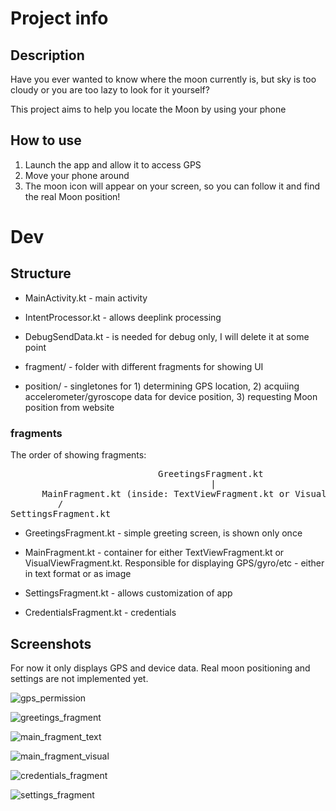 # Project info

## Description

Have you ever wanted to know where the moon currently is, but sky is too cloudy or you are too lazy to look for it yourself?

This project aims to help you locate the Moon by using your phone

## How to use

1) Launch the app and allow it to access GPS
2) Move your phone around
3) The moon icon will appear on your screen, so you can follow it and find the real Moon position!

# Dev

## Structure

- MainActivity.kt - main activity

- IntentProcessor.kt - allows deeplink processing

- DebugSendData.kt - is needed for debug only, I will delete it at some point

- fragment/ - folder with different fragments for showing UI

- position/ - singletones for 1) determining GPS location, 2) acquiing accelerometer/gyroscope data for device position, 3) requesting Moon position from website

### fragments

The order of showing fragments:

<pre>
                            GreetingsFragment.kt
                                      |
      MainFragment.kt (inside: TextViewFragment.kt or VisualViewFragment.kt)
         /                                                              \
SettingsFragment.kt                                             CredentialsFragment.kt
</pre>

- GreetingsFragment.kt - simple greeting screen, is shown only once

- MainFragment.kt - container for either TextViewFragment.kt or VisualViewFragment.kt. Responsible for displaying GPS/gyro/etc - either in text format or as image

- SettingsFragment.kt - allows customization of app

- CredentialsFragment.kt - credentials

## Screenshots

For now it only displays GPS and device data. Real moon positioning and settings are not implemented yet.

![gps_permission](ext/screenshots/gps_permission.jpg)

![greetings_fragment](ext/screenshots/greetings_fragment.jpg)

![main_fragment_text](ext/screenshots/main_fragment_text.jpg)

![main_fragment_visual](ext/screenshots/main_fragment_visual.jpg)

![credentials_fragment](ext/screenshots/credentials_fragment.jpg)

![settings_fragment](ext/screenshots/settings_fragment.jpg)
